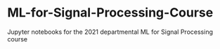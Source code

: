 # ML-for-Signal-Processing-Course
Jupyter notebooks for the 2021 departmental ML for Signal Processing course
